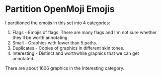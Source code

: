 # Partition OpenMoji Emojis

I partitioned the emojis in this set into 4 categories:

1. Flags - Emojis of flags. There are many flags and I'm not sure whether they'll be worth annotating.
3. Small - Graphics with fewer than 5 paths. 
2. Duplicates - Copies of graphics in different skin tones.
4. Interesting - Distinct and worthwhile graphics that we can get annotated. 

There are about 1606 graphics in the Interesting category.
